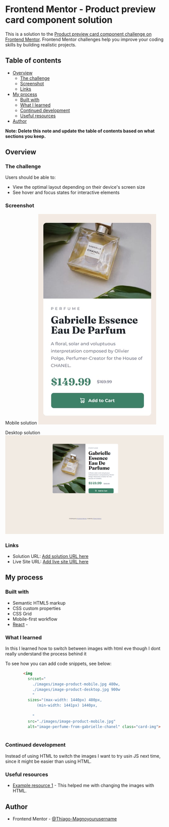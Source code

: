 # Frontend Mentor - Product preview card component solution

This is a solution to the [Product preview card component challenge on Frontend Mentor](https://www.frontendmentor.io/challenges/product-preview-card-component-GO7UmttRfa). Frontend Mentor challenges help you improve your coding skills by building realistic projects. 

## Table of contents

- [Overview](#overview)
  - [The challenge](#the-challenge)
  - [Screenshot](#screenshot)
  - [Links](#links)
- [My process](#my-process)
  - [Built with](#built-with)
  - [What I learned](#what-i-learned)
  - [Continued development](#continued-development)
  - [Useful resources](#useful-resources)
- [Author](#author)

**Note: Delete this note and update the table of contents based on what sections you keep.**

## Overview

### The challenge

Users should be able to:

- View the optimal layout depending on their device's screen size
- See hover and focus states for interactive elements

### Screenshot
Mobile solution
![](./design/mobile-design.jpg)

Desktop solution
![](./design/desktop-solution.png)

### Links

- Solution URL: [Add solution URL here](https://your-solution-url.com)
- Live Site URL: [Add live site URL here](https://elaborate-empanada-472c2e.netlify.app)

## My process

### Built with

- Semantic HTML5 markup
- CSS custom properties
- CSS Grid
- Mobile-first workflow
- [React](https://reactjs.org/) - 


### What I learned

In this I learned how to switch between images with html eve though I dont really understand the process behind it 

To see how you can add code snippets, see below:

```html
        <img 
          srcset="
            ./images/image-product-mobile.jpg 480w,
            ./images/image-product-desktop.jpg 900w
            " 
          sizes="(max-width: 1440px) 480px,
              (min-width: 1441px) 1440px,
              
            "
          src="./images/image-product-mobile.jpg"
          alt="image-perfume-from-gabrielle-chanel" class="card-img">
      
```



### Continued development

Instead of using HTML to switch the images I want to try usin JS next time, since it might be easier than using HTML. 


### Useful resources

- [Example resource 1](https://developer.mozilla.org/pt-BR/docs/Learn/HTML/Multimedia_and_embedding/Responsive_images) - This helped me with changing the images with HTML. 
## Author

- Frontend Mentor - [@Thiago-Magnoyourusername](https://www.frontendmentor.io/profile/Thiago-Magno)

